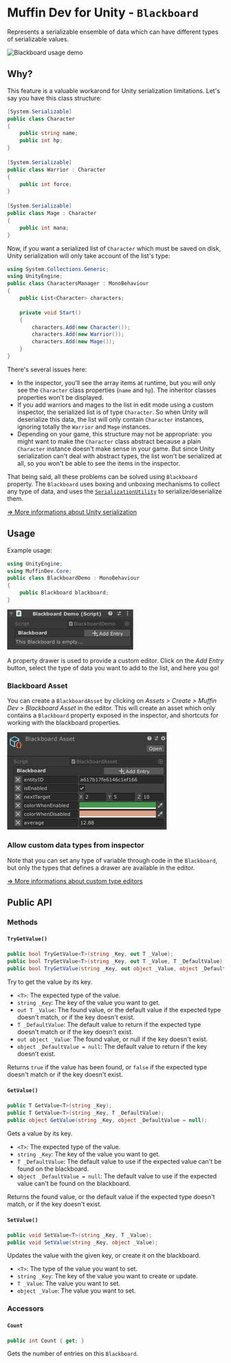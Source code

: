 # Muffin Dev for Unity - `Blackboard`

Represents a serializable ensemble of data which can have different types of serializable values.

![`Blackboard` usage demo](./Images/blackboard-demo.gif)

## Why?

This feature is a valuable workarond for Unity serialization limitations. Let's say you have this class structure:

```cs
[System.Serializable]
public class Character
{
    public string name;
    public int hp;
}

[System.Serializable]
public class Warrior : Character
{
    public int force;
}

[System.Serializable]
public class Mage : Character
{
    public int mana;
}
```

Now, if you want a serialized list of `Character` which must be saved on disk, Unity serialization will only take account of the list's type:

```cs
using System.Collections.Generic;
using UnityEngine;
public class CharactersManager : MonoBehaviour
{
    public List<Character> characters;

    private void Start()
    {
        characters.Add(new Character());
        characters.Add(new Warrior());
        characters.Add(new Mage());
    }
}
```

There's several issues here:

-  In the inspector, you'll see the array items at runtime, but you will only see the `Character` class properties (`name` and `hp`). The inheritor classes properties won't be displayed.
- If you add warriors and mages to the list in edit mode using a custom inspector, the serialized list is of type `Character`. So when Unity will deserialize this data, the list will only contain `Character` instances, ignoring totally the `Warrior` and `Mage` instances.
- Depending on your game, this structure may not be appropriate: you might want to make the `Character` class abstract because a plain `Character` instance doesn't make sense in your game. But since Unity serialization can't deal with abstract types, the list won't be serialized at all, so you won't be able to see the items in the inspector.

That being said, all these problems can be solved using `Blackboard` property. The `Blackboard` uses boxing and unboxing mechanisms to collect any type of data, and uses the [`SerializationUtility`](./serialization-utility.md) to serialize/deserialize them.

[=> More informations about Unity serialization](https://docs.unity3d.com/Manual/script-Serialization.html)

## Usage

Example usage:

```cs
using UnityEngine;
using MuffinDev.Core;
public class BlackboardDemo : MonoBehaviour
{
    public Blackboard blackboard;
}
```

![`Blackboard` property example](./Images/blackboard-preview.png)

A property drawer is used to provide a custom editor. Click on the *Add Entry* button, select the type of data you want to add to the list, and here you go!

### Blackboard Asset

You can create a `BlackboardAsset` by clicking on *Assets > Create > Muffin Dev > Blackboard Asset* in the editor. This will create an asset which only contains a `Blackboard` property exposed in the inspector, and shortcuts for working with the blackboard properties.

![`BlackboardAsset` inspector preview](./Images/blackboard-example.png)

### Allow custom data types from inspector

Note that you can set any type of variable through code in the `Blackboard`, but only the types that defines a drawer are available in the editor.

[=> More informations about custom type editors](../../Editor/Utilities/blackboard-value-editor.md)

## Public API

### Methods

#### `TryGetValue()`

```cs
public bool TryGetValue<T>(string _Key, out T _Value);
public bool TryGetValue<T>(string _Key, out T _Value, T _DefaultValue);
public bool TryGetValue(string _Key, out object _Value, object _DefaultValue = null);
```

Try to get the value by its key.

- `<T>`: The expected type of the value.
- `string _Key`: The key of the value you want to get.
- `out T _Value`: The found value, or the default value if the expected type doesn't match, or if the key doesn't exist.
- `T _DefaultValue`: The default value to return if the expected type doesn't match or if the key doesn't exist.
- `out object _Value`: The found value, or null if the key doesn't exist.
- `object _DefaultValue = null`: The default value to return if the key doesn't exist.

Returns `true` if the value has been found, or `false` if the expected type doesn't match or if the key doesn't exist.

#### `GetValue()`

```cs
public T GetValue<T>(string _Key);
public T GetValue<T>(string _Key, T _DefaultValue);
public object GetValue(string _Key, object _DefaultValue = null);
```

Gets a value by its key.

- `<T>`: The expected type of the value.
- `string _Key`: The key of the value you want to get.
- `T _DefaultValue`: The default value to use if the expected value can't be found on the blackboard.
- `object _DefaultValue = null`: The default value to use if the expected value can't be found on the blackboard.

Returns the found value, or the default value if the expected type doesn't match, or if the key doesn't exist.

#### `SetValue()`

```cs
public void SetValue<T>(string _Key, T _Value);
public void SetValue(string _Key, object _Value);
```

Updates the value with the given key, or create it on the blackboard.

- `<T>`: The type of the value you want to set.
- `string _Key`: The key of the value you want to create or update.
- `T _Value`: The value you want to set.
- `object _Value`: The value you want to set.

### Accessors

#### `Count`

```cs
public int Count { get; }
```

Gets the number of entries on this `Blackboard`.